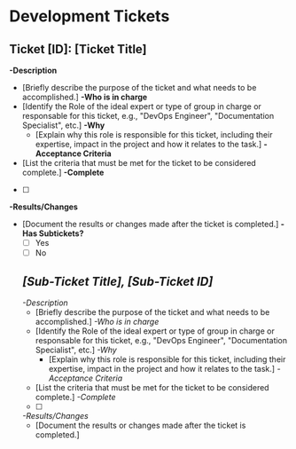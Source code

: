 # Development Tickets

## Ticket [ID]: [Ticket Title]
**-Description**  
- [Briefly describe the purpose of the ticket and what needs to be accomplished.]
**-Who is in charge**  
- [Identify the Role of the ideal expert or type of group in charge or responsable for this ticket, e.g., "DevOps Engineer", "Documentation Specialist", etc.]
  **-Why**  
  - [Explain why this role is responsible for this ticket, including their expertise, impact in the project and how it relates to the task.]
**-Acceptance Criteria**  
- [List the criteria that must be met for the ticket to be considered complete.]
**-Complete**  
- [ ]
**-Results/Changes**  
- [Document the results or changes made after the ticket is completed.]
**-Has Subtickets?**  
  - [ ] Yes
  - [ ] No
        
  ## *[Sub-Ticket Title], [Sub-Ticket ID]*
  *-Description*  
  - [Briefly describe the purpose of the ticket and what needs to be accomplished.]
  *-Who is in charge*  
  - [Identify the Role of the ideal expert or type of group in charge or responsable for this ticket, e.g., "DevOps Engineer", "Documentation Specialist", etc.]
    *-Why*  
    - [Explain why this role is responsible for this ticket, including their expertise, impact in the project and how it relates to the task.]
  *-Acceptance Criteria*  
  - [List the criteria that must be met for the ticket to be considered complete.]
  *-Complete*  
  - [ ] 
  *-Results/Changes*  
  - [Document the results or changes made after the ticket is completed.]
